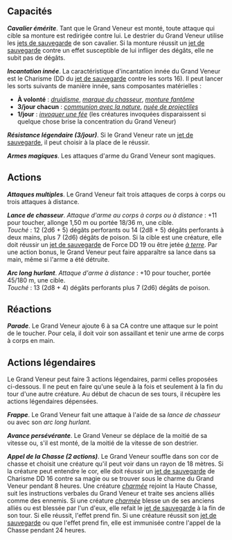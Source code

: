 ## Capacités
_**Cavalier émérite**_. Tant que le Grand Veneur est monté, toute attaque qui cible sa monture est redirigée contre lui. Le destrier du Grand Veneur utilise les [jets de sauvegarde](/utiliser-les-caracteristiques/#jets-de-sauvegarde) de son cavalier. Si la monture réussit un [jet de sauvegarde](/utiliser-les-caracteristiques/#jets-de-sauvegarde) contre un effet susceptible de lui infliger des dégâts, elle ne subit pas de dégâts.

_**Incantation innée**_. La caractéristique d'incantation innée du Grand Veneur est le Charisme (DD du [jet de sauvegarde](/utiliser-les-caracteristiques/#jets-de-sauvegarde) contre les sorts 16). Il peut lancer les sorts suivants de manière innée, sans composantes matérielles :
* **À volonté** : [_druidisme_](/grimoire/druidisme/), [_marque du chasseur_](/grimoire/marque-du-chasseur/), [_monture fantôme_](/grimoire/monture-fantome/)
* **3/jour chacun** : [_communion avec la nature_](/grimoire/communion-avec-la-nature/), [_nuée de projectiles_](/grimoire/nuee-de-projectiles/)
* **1/jour** : [_invoquer une fée_](/grimoire/invoquer-une-fee/) (les créatures invoquées disparaissent si quelque chose brise la concentration du Grand Veneur)

_**Résistance légendaire (3/jour)**_. Si le Grand Veneur rate un [jet de sauvegarde](/utiliser-les-caracteristiques/#jets-de-sauvegarde), il peut choisir à la place de le réussir.

_**Armes magiques**_. Les attaques d'arme du Grand Veneur sont magiques.

## Actions
_**Attaques multiples**_. Le Grand Veneur fait trois attaques de corps à corps ou trois attaques à distance.

_**Lance de chasseur**_. _Attaque d'arme au corps à corps ou à distance_ : +11 pour toucher, allonge 1,50 m ou portée 18/36 m, une cible.  
_Touché_ : 12 (2d6 + 5) dégâts perforants ou 14 (2d8 + 5) dégâts perforants à deux mains, plus 7 (2d6) dégâts de poison. Si la cible est une créature, elle doit réussir un [jet de sauvegarde](/utiliser-les-caracteristiques/#jets-de-sauvegarde) de Force DD 19 ou être jetée [_à terre_](/gerer-la-sante-du-personnage/#a-terre). Par une action bonus, le Grand Veneur peut faire apparaître sa lance dans sa main, même si l'arme a été détruite.

_**Arc long hurlant**_. _Attaque d'arme à distance_ : +10 pour toucher, portée 45/180 m, une cible.  
_Touché_ : 13 (2d8 + 4) dégâts perforants plus 7 (2d6) dégâts de poison.

## Réactions
_**Parade**_. Le Grand Veneur ajoute 6 à sa CA contre une attaque sur le point de le toucher. Pour cela, il doit voir son assaillant et tenir une arme de corps à corps en main.

## Actions légendaires
Le Grand Veneur peut faire 3 actions légendaires, parmi celles proposées ci-dessous. Il ne peut en faire qu'une seule à la fois et seulement à la fin du tour d'une autre créature. Au début de chacun de ses tours, il récupère les actions légendaires dépensées.

_**Frappe**_. Le Grand Veneur fait une attaque à l'aide de sa _lance de chasseur_ ou avec son _arc long hurlant_.

_**Avance persévérante**_. Le Grand Veneur se déplace de la moitié de sa vitesse ou, s'il est monté, de la moitié de la vitesse de son destrier.

_**Appel de la Chasse (2 actions)**_. Le Grand Veneur souffle dans son cor de chasse et choisit une créature qu'il peut voir dans un rayon de 18 mètres. Si la créature peut entendre le cor, elle doit réussir un [jet de sauvegarde](/utiliser-les-caracteristiques/#jets-de-sauvegarde) de Charisme DD 16 contre sa magie ou se trouver sous le charme du Grand Veneur pendant 8 heures. Une créature [_charmée_](/gerer-la-sante-du-personnage/#charme) rejoint la Haute Chasse, suit les instructions verbales du Grand Veneur et traite ses anciens alliés comme des ennemis. Si une créature [_charmée_](/gerer-la-sante-du-personnage/#charme) blesse un de ses anciens alliés ou est blessée par l'un d'eux, elle refait le [jet de sauvegarde](/utiliser-les-caracteristiques/#jets-de-sauvegarde) à la fin de son tour. Si elle réussit, l'effet prend fin. Si une créature réussit son [jet de sauvegarde](/utiliser-les-caracteristiques/#jets-de-sauvegarde) ou que l'effet prend fin, elle est immunisée contre l'appel de la Chasse pendant 24 heures.
